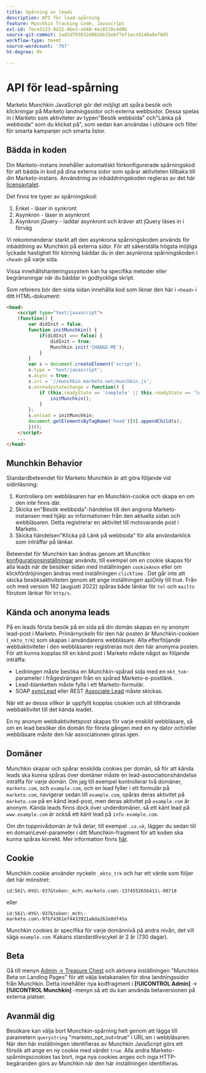 ```yaml
---
title: Spårning av leads
description: API för lead-spårning
feature: Munchkin Tracking Code, Javascript
exl-id: 7ece5133-9d32-4be3-a940-4ac0310c4d8b
source-git-commit: 1ad2d793832d882bb32ebf7ef1ecd4148a6ef8d5
workflow-type: tm+mt
source-wordcount: '767'
ht-degree: 0%

---
```


# API för lead-spårning

Marketo Munchkin JavaScript gör det möjligt att spåra besök och klickningar på Marketo landningssidor och externa webbsidor. Dessa spelas in i Marketo som aktiviteter av typen&quot;Besök webbsida&quot; och&quot;Länka på webbsida&quot; som du klickat på&quot;, som sedan kan användas i utlösare och filter för smarta kampanjer och smarta listor.

## Bädda in koden

Din Marketo-instans innehåller automatiskt förkonfigurerade spårningskod för att bädda in kod på dina externa sidor som spårar aktiviteten tillbaka till din Marketo-instans. Användning av inbäddningskoden regleras av det här [licensavtalet](../munchkin-license.pdf).

Det finns tre typer av spårningskod:

1. Enkel - läser in synkront
1. Asynkron - läser in asynkront
1. Asynkron jQuery - laddar asynkront och kräver att jQuery läses in i förväg

Vi rekommenderar starkt att den asynkrona spårningskoden används för inbäddning av Munchkin på externa sidor. För att säkerställa högsta möjliga lyckade hastighet för körning bäddar du in den asynkrona spårningskoden i `<head>` på varje sida.

Vissa innehållshanteringssystem kan ha specifika metoder eller begränsningar när du bäddar in godtyckliga skript.

Som referens bör den sista sidan innehålla kod som liknar den här i `<head>` i ditt HTML-dokument:

```html
<head>
    <script type="text/javascript">
    (function() {
        var didInit = false;
        function initMunchkin() {
            if(didInit === false) {
                didInit = true;
                Munchkin.init('CHANGE-ME');
            }
        }
        var s = document.createElement('script');
        s.type = 'text/javascript';
        s.async = true;
        s.src = '//munchkin.marketo.net/munchkin.js';
        s.onreadystatechange = function() {
            if (this.readyState == 'complete' || this.readyState == 'loaded') {
                initMunchkin();
            }
        };
        s.onload = initMunchkin;
        document.getElementsByTagName('head')[0].appendChild(s);
        })();
    </script>
    ...
</head>
```

## Munchkin Behavior

Standardbeteendet för Marketo Munchkin är att göra följande vid sidinläsning:

1. Kontrollera om webbläsaren har en Munchkin-cookie och skapa en om den inte finns där.
1. Skicka en&quot;Besök webbsida&quot;-händelse till den angivna Marketo-instansen med hjälp av informationen från den aktuella sidan och webbläsaren. Detta registrerar en aktivitet till motsvarande post i Marketo.
1. Skicka händelsen&quot;Klicka på Länk på webbsida&quot; för alla användarklick som inträffar på länkar.

Beteendet för Munchkin kan ändras genom att Munchkin [konfigurationsinställningar](configuration.md) används, till exempel om en cookie skapas för alla leads när de besöker sidan med inställningen `cookieAnon` eller om klickfördröjningen ändras med inställningen `clickTime` . Det går inte att skicka besöksaktiviteten genom att ange inställningen apiOnly till true. Från och med version 162 (augusti 2022) spåras både länkar för `tel` och `mailto` förutom länkar för `http/s`.

## Kända och anonyma leads

På en leads första besök på en sida på din domän skapas en ny anonym lead-post i Marketo. Primärnyckeln för den här posten är Munchkin-cookien (`_mkto_trk`) som skapas i användarens webbläsare. Alla efterföljande webbaktiviteter i den webbläsaren registreras mot den här anonyma posten. För att kunna kopplas till en känd post i Marketo måste något av följande inträffa:

- Ledningen måste besöka en Munchkin-spårad sida med en `mkt_tok`-parameter i frågesträngen från en spårad Marketo-e-postlänk.
- Lead-blanketten måste fylla i ett Marketo-formulär.
- SOAP [syncLead](../soap-api/leads.md) eller REST [Associate Lead](https://developer.adobe.com/marketo-apis/api/mapi/#tag/Leads/operation/associateLeadUsingPOST) måste skickas.

När ett av dessa villkor är uppfyllt kopplas cookien och all tillhörande webbaktivitet till det kända leadet.

En ny anonym webbaktivitetspost skapas för varje enskild webbläsare, så om en lead besöker din domän för första gången med en ny dator och/eller webbläsare måste den här associationen göras igen.

## Domäner

Munchkin skapar och spårar enskilda cookies per domän, så för att kända leads ska kunna spåras över domäner måste en lead-associationshändelse inträffa för varje domän. Om jag till exempel kontrollerar två domäner, `marketo.com`, och `example.com`, och en lead fyller i ett formulär på `marketo.com`, navigerar sedan till `example.com`, spåras deras aktivitet på `marketo.com` på en känd lead-post, men deras aktivitet på `example.com` är anonym. Kända leads finns dock över underdomäner, så ett känt lead på `www.example.com` är också ett känt lead på `info.example.com`.

Om din toppnivådomän är två delar, till exempel `.co.uk`, lägger du sedan till en domainLevel-parameter i ditt Munchkin-fragment för att koden ska kunna spåras korrekt. Mer information finns [här](configuration.md#domainlevel).

## Cookie

Munchkin cookie använder nyckeln `_mkto_trk` och har ett värde som följer det här mönstret:

`id:561\-HYG\-937&token:_mch\-marketo.com\-1374552656411\-90718`

eller

`id:561\-HYG\-937&token:_mch\-marketo.com\-97bf4361ef4433921a6da262e8df45a`

Munchkin cookies är specifika för varje domännivå på andra nivån, det vill säga `example.com`. Kakans standardlivscykel är 2 år (730 dagar).

## Beta

Gå till menyn [Admin -> Treasure Chest](https://experienceleague.adobe.com/en/docs/marketo/using/product-docs/administration/settings/enable-or-disable-treasure-chest-features) och aktivera inställningen &quot;Munchkin Beta on Landing Pages&quot; för att välja betakanalen för dina landningssidor från Munchkin. Detta innehåller nya kodfragment i **[!UICONTROL Admin]** ->  **[!UICONTROL Munchkin]** -menyn så att du kan använda betaversionen på externa platser.

## Avanmäl dig

Besökare kan välja bort Munchkin-spårning helt genom att lägga till parametern `querystring` &quot;marketo_opt_out=true&quot; i URL:en i webbläsaren. När den här inställningen identifieras av Munchkin JavaScript görs ett försök att ange en ny cookie med värdet `true`. Alla andra Marketo-spårningscookies tas bort, inga nya cookies anges och inga HTTP-begäranden görs av Munchkin när den här inställningen identifieras.
